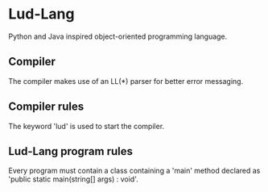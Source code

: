# Lud-Lang
Python and Java inspired object-oriented programming language.

## Compiler
The compiler makes use of an LL(*) parser for better error messaging.

## Compiler rules
The keyword 'lud' is used to start the compiler.

## Lud-Lang program rules
Every program must contain a class containing a 'main' method declared as 'public static main(string[] args) : void'.
